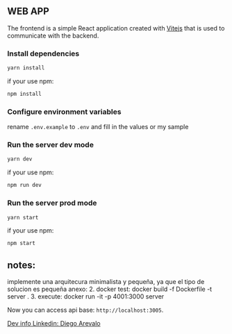 ## WEB APP

The frontend is a simple React application created with [Vitejs](https://vitejs.dev/) that is used to communicate with the backend.

### Install dependencies

```bash
yarn install
```

if your use npm:

```bash
npm install
```
### Configure environment variables

rename `.env.example` to `.env` and fill in the values or my sample

### Run the server dev mode

```bash
yarn dev
```

if your use npm:

```bash
npm run dev
```

### Run the server prod mode

```bash
yarn start
```

if your use npm:

```bash
npm start
```
## notes:
implemente una arquitecura minimalista y pequeña, ya que el tipo de solucion es pequeña
anexo:
2. docker test: docker build -f Dockerfile -t server .
3. execute: docker run -it -p 4001:3000 server


Now you can access api base: `http://localhost:3005`.



[Dev info Linkedin: Diego Arevalo](https://www.linkedin.com/in/diego2000avelar/)

